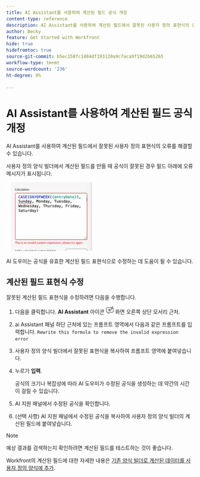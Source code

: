 ```yaml
---
title: AI Assistant를 사용하여 계산된 필드 공식 개정
content-type: reference
description: AI Assistant를 사용하여 계산된 필드에서 잘못된 사용자 정의 표현식의 오류를 해결할 수 있습니다.
author: Becky
feature: Get Started with Workfront
hide: true
hidefromtoc: true
source-git-commit: b5ec158fc1484df193120a9c7aca9f19d2b65265
workflow-type: tm+mt
source-wordcount: '236'
ht-degree: 0%

---
```


# AI Assistant를 사용하여 계산된 필드 공식 개정

AI Assistant를 사용하여 계산된 필드에서 잘못된 사용자 정의 표현식의 오류를 해결할 수 있습니다.

사용자 정의 양식 빌더에서 계산된 필드를 만들 때 공식이 잘못된 경우 필드 아래에 오류 메시지가 표시됩니다.

![잘못된 표현식 오류](assets/invalid-expression.png)

AI 도우미는 공식을 유효한 계산된 필드 표현식으로 수정하는 데 도움이 될 수 있습니다.

## 계산된 필드 표현식 수정

잘못된 계산된 필드 표현식을 수정하려면 다음을 수행합니다.

1. 다음을 클릭합니다. **AI Assistant** 아이콘 ![AI Assistant 아이콘](assets/ai-assistant-icon.png) 화면 오른쪽 상단 모서리 근처.
1. ai Assistant 패널 하단 근처에 있는 프롬프트 영역에서 다음과 같은 프롬프트를 입력합니다.
   `Rewrite this formula to remove the invalid expression error`
1. 사용자 정의 양식 빌더에서 잘못된 표현식을 복사하여 프롬프트 영역에 붙여넣습니다.
1. 누르기 **입력**.

   공식의 크기나 복잡성에 따라 AI 도우미가 수정된 공식을 생성하는 데 약간의 시간이 걸릴 수 있습니다.
1. AI 지원 패널에서 수정된 공식을 확인합니다.
1. (선택 사항) AI 지원 패널에서 수정된 공식을 복사하여 사용자 정의 양식 빌더의 계산된 필드에 붙여넣습니다.

>[!NOTE]
>
>예상 결과를 검색하는지 확인하려면 계산된 필드를 테스트하는 것이 좋습니다.

Workfront의 계산된 필드에 대한 자세한 내용은 [기존 양식 빌더로 계산된 데이터를 사용자 정의 양식에 추가](/help/quicksilver/administration-and-setup/customize-workfront/create-manage-custom-forms/add-calculated-data-to-custom-form.md).



